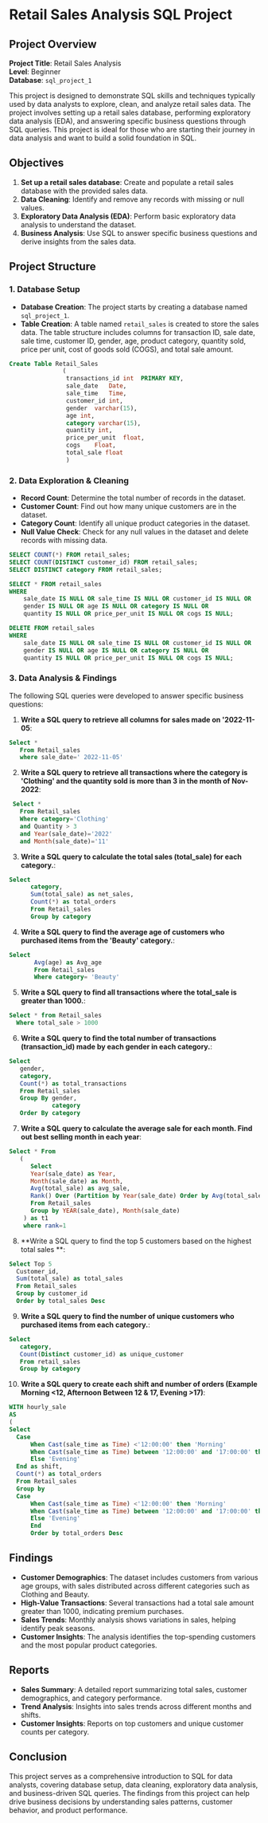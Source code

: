 # Retail Sales Analysis SQL Project

## Project Overview

**Project Title**: Retail Sales Analysis  
**Level**: Beginner  
**Database**: `sql_project_1`

This project is designed to demonstrate SQL skills and techniques typically used by data analysts to explore, clean, and analyze retail sales data. The project involves setting up a retail sales database, performing exploratory data analysis (EDA), and answering specific business questions through SQL queries. This project is ideal for those who are starting their journey in data analysis and want to build a solid foundation in SQL.

## Objectives

1. **Set up a retail sales database**: Create and populate a retail sales database with the provided sales data.
2. **Data Cleaning**: Identify and remove any records with missing or null values.
3. **Exploratory Data Analysis (EDA)**: Perform basic exploratory data analysis to understand the dataset.
4. **Business Analysis**: Use SQL to answer specific business questions and derive insights from the sales data.

## Project Structure

### 1. Database Setup

- **Database Creation**: The project starts by creating a database named `sql_project_1`.
- **Table Creation**: A table named `retail_sales` is created to store the sales data. The table structure includes columns for transaction ID, sale date, sale time, customer ID, gender, age, product category, quantity sold, price per unit, cost of goods sold (COGS), and total sale amount.

```sql
Create Table Retail_Sales
               (
                transactions_id	int  PRIMARY KEY,
                sale_date	Date,
                sale_time	Time,
                customer_id	int,
                gender	varchar(15),
                age	int,
                category varchar(15),	
                quantity int,
                price_per_unit	float,
                cogs	Float,
                total_sale float
				)
```
### 2. Data Exploration & Cleaning

- **Record Count**: Determine the total number of records in the dataset.
- **Customer Count**: Find out how many unique customers are in the dataset.
- **Category Count**: Identify all unique product categories in the dataset.
- **Null Value Check**: Check for any null values in the dataset and delete records with missing data.

```sql
SELECT COUNT(*) FROM retail_sales;
SELECT COUNT(DISTINCT customer_id) FROM retail_sales;
SELECT DISTINCT category FROM retail_sales;

SELECT * FROM retail_sales
WHERE 
    sale_date IS NULL OR sale_time IS NULL OR customer_id IS NULL OR 
    gender IS NULL OR age IS NULL OR category IS NULL OR 
    quantity IS NULL OR price_per_unit IS NULL OR cogs IS NULL;

DELETE FROM retail_sales
WHERE 
    sale_date IS NULL OR sale_time IS NULL OR customer_id IS NULL OR 
    gender IS NULL OR age IS NULL OR category IS NULL OR 
    quantity IS NULL OR price_per_unit IS NULL OR cogs IS NULL;
```

### 3. Data Analysis & Findings

The following SQL queries were developed to answer specific business questions:

1. **Write a SQL query to retrieve all columns for sales made on '2022-11-05**:
```sql
Select *
   From Retail_sales
   where sale_date=' 2022-11-05'
```

2. **Write a SQL query to retrieve all transactions where the category is 'Clothing' and the quantity sold is more than 3 in the month of Nov-2022**:
```sql
 Select * 
   From Retail_sales
   Where category='Clothing'
   and Quantity > 3
   and Year(sale_date)='2022'
   and Month(sale_date)='11'
```

3. **Write a SQL query to calculate the total sales (total_sale) for each category.**:
```sql
Select 
	  category,
	  Sum(total_sale) as net_sales,
	  Count(*) as total_orders
	  From Retail_sales
	  Group by category
```

4. **Write a SQL query to find the average age of customers who purchased items from the 'Beauty' category.**:
```sql
Select
	   Avg(age) as Avg_age
	   From Retail_sales
	   Where category= 'Beauty'
```

5. **Write a SQL query to find all transactions where the total_sale is greater than 1000.**:
```sql
Select * from Retail_sales
  Where total_sale > 1000

```

6. **Write a SQL query to find the total number of transactions (transaction_id) made by each gender in each category.**:
```sql
Select 
   gender,
   category,
   Count(*) as total_transactions
   From Retail_sales
   Group By gender,
            category
   Order By category
```

7. **Write a SQL query to calculate the average sale for each month. Find out best selling month in each year**:
```sql
Select * From
   (
      Select 
      Year(sale_date) as Year,
      Month(sale_date) as Month,
      Avg(total_sale) as avg_sale,
      Rank() Over (Partition by Year(sale_date) Order by Avg(total_sale) DESC) as rank
      From Retail_sales
      Group by YEAR(sale_date), Month(sale_date)
	) as t1
	where rank=1
```

8. **Write a SQL query to find the top 5 customers based on the highest total sales **:
```sql
Select Top 5 
  Customer_id,
  Sum(total_sale) as total_sales
  From Retail_sales
  Group by customer_id
  Order by total_sales Desc
```

9. **Write a SQL query to find the number of unique customers who purchased items from each category.**:
```sql
Select
   category,
   Count(Distinct customer_id) as unique_customer
   From retail_sales
   Group by category
```

10. **Write a SQL query to create each shift and number of orders (Example Morning <12, Afternoon Between 12 & 17, Evening >17)**:
```sql
WITH hourly_sale
AS
(
Select
  Case 
      When Cast(sale_time as Time) <'12:00:00' then 'Morning'
      When Cast(sale_time as Time) between '12:00:00' and '17:00:00' then 'Afternoon'
      Else 'Evening'
  End as shift,
  Count(*) as total_orders
  From Retail_sales
  Group by 
  Case 
      When Cast(sale_time as Time) <'12:00:00' then 'Morning'
      When Cast(sale_time as Time) between '12:00:00' and '17:00:00' then 'Afternoon'
      Else 'Evening'
	  End
	  Order by total_orders Desc
```

## Findings

- **Customer Demographics**: The dataset includes customers from various age groups, with sales distributed across different categories such as Clothing and Beauty.
- **High-Value Transactions**: Several transactions had a total sale amount greater than 1000, indicating premium purchases.
- **Sales Trends**: Monthly analysis shows variations in sales, helping identify peak seasons.
- **Customer Insights**: The analysis identifies the top-spending customers and the most popular product categories.

## Reports

- **Sales Summary**: A detailed report summarizing total sales, customer demographics, and category performance.
- **Trend Analysis**: Insights into sales trends across different months and shifts.
- **Customer Insights**: Reports on top customers and unique customer counts per category.

## Conclusion

This project serves as a comprehensive introduction to SQL for data analysts, covering database setup, data cleaning, exploratory data analysis, and business-driven SQL queries. The findings from this project can help drive business decisions by understanding sales patterns, customer behavior, and product performance.
